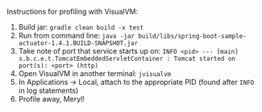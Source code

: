 Instructions for profiling with VisualVM:

1. Build jar: `gradle clean build -x test`
2. Run from command line: `java -jar build/libs/spring-boot-sample-actuator-1.4.1.BUILD-SNAPSHOT.jar`
3. Take note of port that service starts up on: `INFO <pid> --- [main] s.b.c.e.t.TomcatEmbeddedServletContainer : Tomcat started on port(s): <port> (http)`
4. Open VisualVM in another terminal: `jvisualvm`
5. In Applications -> Local, attach to the appropriate PID (found after `INFO` in log statements)
6. Profile away, Meryl!
